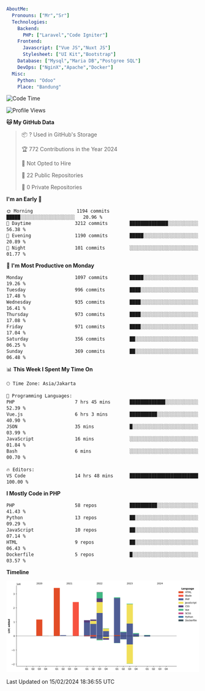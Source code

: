 ```yaml
AboutMe:
  Pronouns: ["Mr","Sr"]
  Technologies:
    Backend:
      PHP: ["Laravel","Code Igniter"]
    Frontend:
      Javascript: ["Vue JS","Nuxt JS"]
      Stylesheet: ["UI Kit","Bootstrap"]
    Database: ["Mysql","Maria DB","Postgree SQL"]
    DevOps: ["NginX","Apache","Docker"]
  Misc:
    Python: "Odoo"
    Place: "Bandung"
```

<!--START_SECTION:waka-->
![Code Time](http://img.shields.io/badge/Code%20Time-1%2C216%20hrs%205%20mins-blue)

![Profile Views](http://img.shields.io/badge/Profile%20Views-0-blue)

**🐱 My GitHub Data** 

> 📦 ? Used in GitHub's Storage 
 > 
> 🏆 772 Contributions in the Year 2024
 > 
> 🚫 Not Opted to Hire
 > 
> 📜 22 Public Repositories 
 > 
> 🔑 0 Private Repositories 
 > 
**I'm an Early 🐤** 

```text
🌞 Morning                1194 commits        █████░░░░░░░░░░░░░░░░░░░░   20.96 % 
🌆 Daytime                3212 commits        ██████████████░░░░░░░░░░░   56.38 % 
🌃 Evening                1190 commits        █████░░░░░░░░░░░░░░░░░░░░   20.89 % 
🌙 Night                  101 commits         ░░░░░░░░░░░░░░░░░░░░░░░░░   01.77 % 
```
📅 **I'm Most Productive on Monday** 

```text
Monday                   1097 commits        █████░░░░░░░░░░░░░░░░░░░░   19.26 % 
Tuesday                  996 commits         ████░░░░░░░░░░░░░░░░░░░░░   17.48 % 
Wednesday                935 commits         ████░░░░░░░░░░░░░░░░░░░░░   16.41 % 
Thursday                 973 commits         ████░░░░░░░░░░░░░░░░░░░░░   17.08 % 
Friday                   971 commits         ████░░░░░░░░░░░░░░░░░░░░░   17.04 % 
Saturday                 356 commits         ██░░░░░░░░░░░░░░░░░░░░░░░   06.25 % 
Sunday                   369 commits         ██░░░░░░░░░░░░░░░░░░░░░░░   06.48 % 
```


📊 **This Week I Spent My Time On** 

```text
🕑︎ Time Zone: Asia/Jakarta

💬 Programming Languages: 
PHP                      7 hrs 45 mins       █████████████░░░░░░░░░░░░   52.39 % 
Vue.js                   6 hrs 3 mins        ██████████░░░░░░░░░░░░░░░   40.90 % 
JSON                     35 mins             █░░░░░░░░░░░░░░░░░░░░░░░░   03.99 % 
JavaScript               16 mins             ░░░░░░░░░░░░░░░░░░░░░░░░░   01.84 % 
Bash                     6 mins              ░░░░░░░░░░░░░░░░░░░░░░░░░   00.70 % 

🔥 Editors: 
VS Code                  14 hrs 48 mins      █████████████████████████   100.00 % 
```

**I Mostly Code in PHP** 

```text
PHP                      58 repos            ██████████░░░░░░░░░░░░░░░   41.43 % 
Python                   13 repos            ██░░░░░░░░░░░░░░░░░░░░░░░   09.29 % 
JavaScript               10 repos            ██░░░░░░░░░░░░░░░░░░░░░░░   07.14 % 
HTML                     9 repos             ██░░░░░░░░░░░░░░░░░░░░░░░   06.43 % 
Dockerfile               5 repos             █░░░░░░░░░░░░░░░░░░░░░░░░   03.57 % 
```



**Timeline**

![Lines of Code chart](https://raw.githubusercontent.com/vheins/vheins/main/assets/bar_graph.png)


 Last Updated on 15/02/2024 18:36:55 UTC
<!--END_SECTION:waka-->
